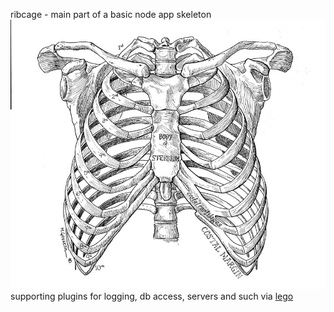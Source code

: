 ribcage - main part of a basic node app skeleton
![RIBCAGE!](https://raw.githubusercontent.com/leshy/ribcage/master/ribcage.jpg)
supporting plugins for logging, db access, servers and such via [lego](https://github.com/leshy/nodejs-lego)

    
